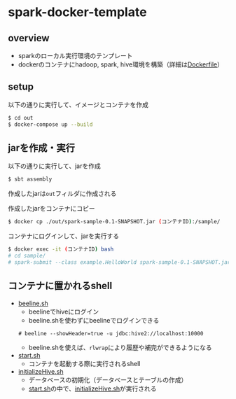 # spark-docker-template

## overview

- sparkのローカル実行環境のテンプレート
- dockerのコンテナにhadoop, spark, hive環境を構築（詳細は[Dockerfile](./docker/Dockerfile)）

## setup

以下の通りに実行して、イメージとコンテナを作成

```bash
$ cd out
$ docker-compose up --build
```

## jarを作成・実行

以下の通りに実行して、jarを作成

```bash
$ sbt assembly
```

作成したjarは`out`フィルダに作成される

作成したjarをコンテナにコピー

```bash
$ docker cp ./out/spark-sample-0.1-SNAPSHOT.jar (コンテナID):/sample/
```

コンテナにログインして、jarを実行する

```bash
$ docker exec -it (コンテナID) bash
# cd sample/
# spark-submit --class example.HelloWorld spark-sample-0.1-SNAPSHOT.jar 
```

## コンテナに置かれるshell

- [beeline.sh](./docker/files/beeline.sh)
  - beelineでhiveにログイン
  - beeline.shを使わずにbeelineでログインできる
  ```
  # beeline --showHeader=true -u jdbc:hive2://localhost:10000
  ```
  - beeline.shを使えば、`rlwrap`により履歴や補完ができるようになる
- [start.sh](./docker/files/start.sh)
  - コンテナを起動する際に実行されるshell
- [initializeHive.sh](./docker/files/initializeHive.sh)
  - データベースの初期化（データベースとテーブルの作成）
  - [start.sh](./docker/files/start.sh)の中で、[initializeHive.sh](./docker/files/initializeHive.sh)が実行される